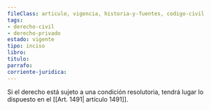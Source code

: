 ```yaml
---
fileClass: articulo, vigencia, historia-y-fuentes, codigo-civil
tags:
- derecho-civil
- derecho-privado
estado: vigente
tipo: inciso
libro:
titulo:
parrafo:
corriente-juridica:
---
```

Si el derecho está sujeto a una condición resolutoria, tendrá lugar lo dispuesto en el [[Art. 1491| artículo 1491]].